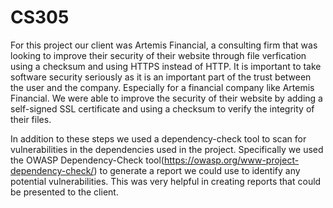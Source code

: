 # CS305
For this project our client was Artemis Financial, a consulting firm that was looking to improve their security of their website through file verfication using a checksum and using HTTPS instead of HTTP. It is important to take software security seriously as it is an important part of the trust between the user and the company. Especially for a financial company like Artemis Financial. We were able to improve the security of their website by adding a self-signed SSL certificate and using a checksum to verify the integrity of their files.

In addition to these steps we used a dependency-check tool to scan for vulnerabilities in the dependencies used in the project. Specifically we used the OWASP Dependency-Check tool(https://owasp.org/www-project-dependency-check/) to generate a report we could use to identify any potential vulnerabilities. This was very helpful in creating reports that could be presented to the client. 
